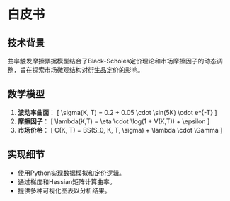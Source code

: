 # 白皮书

## 技术背景
曲率触发摩擦票据模型结合了Black-Scholes定价理论和市场摩擦因子的动态调整，旨在探索市场微观结构对衍生品定价的影响。

## 数学模型
1. **波动率曲面**：
   \[
   \sigma(K, T) = 0.2 + 0.05 \cdot \sin(5K) \cdot e^{-T}
   \]
2. **摩擦因子**：
   \[
   \lambda(K,T) = \eta \cdot \log(1 + V(K,T)) + \epsilon
   \]
3. **市场价格**：
   \[
   C(K, T) = BS(S_0, K, T, \sigma) + \lambda \cdot \Gamma
   \]

## 实现细节
- 使用Python实现数据模拟和定价逻辑。
- 通过梯度和Hessian矩阵计算曲率。
- 提供多种可视化图表以分析结果。